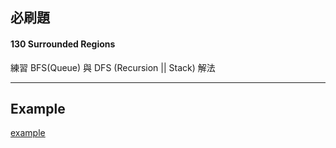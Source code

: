 ## 必刷題

#### 130 Surrounded Regions
練習 BFS(Queue) 與 DFS (Recursion || Stack) 解法


***

## Example
[example](./example.java)
